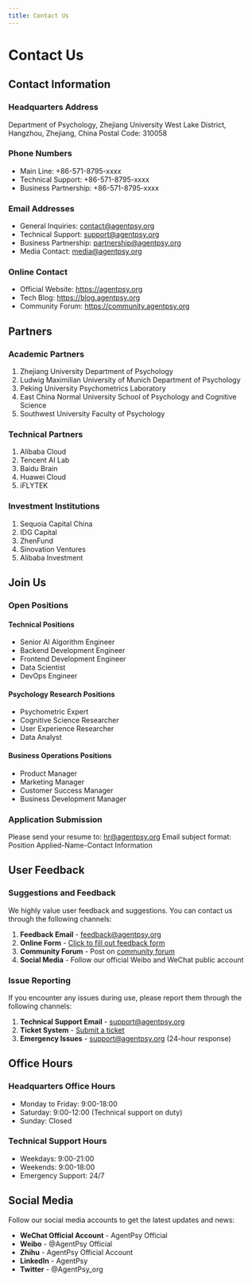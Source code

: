 ```yaml
---
title: Contact Us
---
```


# Contact Us

## Contact Information

### Headquarters Address
Department of Psychology, Zhejiang University
West Lake District, Hangzhou, Zhejiang, China
Postal Code: 310058

### Phone Numbers
- Main Line: +86-571-8795-xxxx
- Technical Support: +86-571-8795-xxxx
- Business Partnership: +86-571-8795-xxxx

### Email Addresses
- General Inquiries: contact@agentpsy.org
- Technical Support: support@agentpsy.org
- Business Partnership: partnership@agentpsy.org
- Media Contact: media@agentpsy.org

### Online Contact
- Official Website: https://agentpsy.org
- Tech Blog: https://blog.agentpsy.org
- Community Forum: https://community.agentpsy.org

## Partners

### Academic Partners
1. Zhejiang University Department of Psychology
2. Ludwig Maximilian University of Munich Department of Psychology
3. Peking University Psychometrics Laboratory
4. East China Normal University School of Psychology and Cognitive Science
5. Southwest University Faculty of Psychology

### Technical Partners
1. Alibaba Cloud
2. Tencent AI Lab
3. Baidu Brain
4. Huawei Cloud
5. iFLYTEK

### Investment Institutions
1. Sequoia Capital China
2. IDG Capital
3. ZhenFund
4. Sinovation Ventures
5. Alibaba Investment

## Join Us

### Open Positions

#### Technical Positions
- Senior AI Algorithm Engineer
- Backend Development Engineer
- Frontend Development Engineer
- Data Scientist
- DevOps Engineer

#### Psychology Research Positions
- Psychometric Expert
- Cognitive Science Researcher
- User Experience Researcher
- Data Analyst

#### Business Operations Positions
- Product Manager
- Marketing Manager
- Customer Success Manager
- Business Development Manager

### Application Submission
Please send your resume to: hr@agentpsy.org
Email subject format: Position Applied-Name-Contact Information

## User Feedback

### Suggestions and Feedback
We highly value user feedback and suggestions. You can contact us through the following channels:

1. **Feedback Email** - feedback@agentpsy.org
2. **Online Form** - [Click to fill out feedback form](/feedback)
3. **Community Forum** - Post on [community forum](https://community.agentpsy.org)
4. **Social Media** - Follow our official Weibo and WeChat public account

### Issue Reporting
If you encounter any issues during use, please report them through the following channels:

1. **Technical Support Email** - support@agentpsy.org
2. **Ticket System** - [Submit a ticket](https://support.agentpsy.org)
3. **Emergency Issues** - support@agentpsy.org (24-hour response)

## Office Hours

### Headquarters Office Hours
- Monday to Friday: 9:00-18:00
- Saturday: 9:00-12:00 (Technical support on duty)
- Sunday: Closed

### Technical Support Hours
- Weekdays: 9:00-21:00
- Weekends: 9:00-18:00
- Emergency Support: 24/7

## Social Media

Follow our social media accounts to get the latest updates and news:

- **WeChat Official Account** - AgentPsy Official
- **Weibo** - @AgentPsy Official
- **Zhihu** - AgentPsy Official Account
- **LinkedIn** - AgentPsy
- **Twitter** - @AgentPsy_org